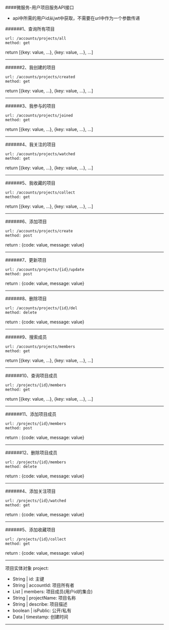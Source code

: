 ####微服务-用户项目服务API接口

* api中所需的用户id从jwt中获取，不需要在url中作为一个参数传递

######1、查询所有项目

	url: /accounts/projects/all
	method: get


return [{key: value, ...}, {key: value, ...}, ...]

- - - -

######2、我创建的项目

	url: /accounts/projects/created
	method: get

return [{key: value, ...}, {key: value, ...}, ...]

- - - -

######3、我参与的项目

	url: /accounts/projects/joined
	method: get

return [{key: value, ...}, {key: value, ...}, ...]

- - - -

######4、我关注的项目

	url: /accounts/projects/watched
	method: get

return [{key: value, ...}, {key: value, ...}, ...]

- - - -

######5、我收藏的项目

	url: /accounts/projects/collect
	method: get

return [{key: value, ...}, {key: value, ...}, ...]

- - - -

######6、添加项目

	url: /accounts/projects/create
	method: post
	
return : {code: value, message: value}

- - - -

######7、更新项目

	url: /accounts/projects/{id}/update
	method: post

return : {code: value, message: value}

- - - -

######8、删除项目

	url: /accounts/projects/{id}/del
	method: delete

return : {code: value, message: value}

- - - -

######9、搜索成员

	url: /accounts/projects/members
	method: get

return [{key: value, ...}, {key: value, ...}, ...]

- - - -

######10、查询项目成员

	url: /projects/{id}/members
	method: get

return [{key: value, ...}, {key: value, ...}, ...]

- - - -

######11、添加项目成员

	url: /projects/{id}/members
	method: post

return : {code: value, message: value}

- - - -

######12、删除项目成员

	url: /projects/{id}/members
	method: delete

return : {code: value, message: value}

- - - -

######4、添加关注项目

	url: /projects/{id}/watched
	method: get

return : {code: value, message: value}

- - - -

######5、添加收藏项目

	url: /projects/{id}/collect
	method: get

return : {code: value, message: value}

- - - -



项目实体对象 project:

* String  | id: 主键
* String  | accountId: 项目所有者
* List    | members: 项目成员(用户id的集合)
* String  | projectName: 项目名称
* String  | describe: 项目描述
* boolean | isPublic: 公开/私有
* Data    | timestamp: 创建时间

- - - -